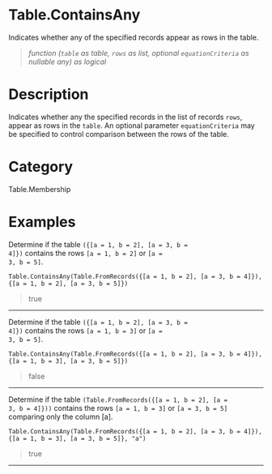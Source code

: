 ﻿# Table.ContainsAny
Indicates whether any of the specified records appear as rows in the table.
> _function (<code>table</code> as table, <code>rows</code> as list, optional <code>equationCriteria</code> as nullable any) as logical_
# Description 
Indicates whether any the specified records in the list of records <code>rows</code>, appear as rows in the <code>table</code>.
    An optional parameter <code>equationCriteria</code> may be specified to control comparison between the rows of the table.
# Category 
Table.Membership
# Examples 
Determine if the table <code>({[a = 1, b = 2], [a = 3, b = 4]})</code> contains the rows <code>[a = 1, b = 2]</code> or <code>[a = 3, b = 5]</code>.
```
Table.ContainsAny(Table.FromRecords({[a = 1, b = 2], [a = 3, b = 4]}), {[a = 1, b = 2], [a = 3, b = 5]})
```
> true
***
Determine if the table <code>({[a = 1, b = 2], [a = 3, b = 4]})</code> contains the rows <code>[a = 1, b = 3]</code> or <code>[a = 3, b = 5]</code>.
```
Table.ContainsAny(Table.FromRecords({[a = 1, b = 2], [a = 3, b = 4]}), {[a = 1, b = 3], [a = 3, b = 5]})
```
> false
***
Determine if the table <code>(Table.FromRecords({[a = 1, b = 2], [a = 3, b = 4]}))</code> contains the rows <code>[a = 1, b = 3]</code> or <code>[a = 3, b = 5]</code> comparing only the column [a].
```
Table.ContainsAny(Table.FromRecords({[a = 1, b = 2], [a = 3, b = 4]}), {[a = 1, b = 3], [a = 3, b = 5]}, "a")
```
> true
***

